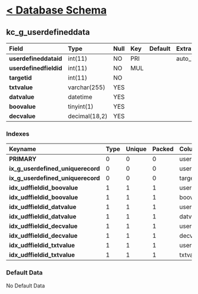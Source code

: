 # [< Database Schema](DatabaseSchema.md) #

## kc\_g\_userdefineddata ##
| **Field** | Type | Null | Key | Default | Extra | Comment |
|:----------|:-----|:-----|:----|:--------|:------|:--------|
| **userdefineddataid** | int(11) | NO   | PRI |         | auto\_increment |         |
| **userdefinedfieldid** | int(11) | NO   | MUL |         |       |         |
| **targetid** | int(11) | NO   |     |         |       |         |
| **txtvalue** | varchar(255) | YES  |     |         |       |         |
| **datvalue** | datetime | YES  |     |         |       |         |
| **boovalue** | tinyint(1) | YES  |     |         |       |         |
| **decvalue** | decimal(18,2) | YES  |     |         |       |         |


### Indexes ###
| **Keyname** | Type | Unique | Packed | Column | Seq | Cardinality | Collation | Null | Comment |
|:------------|:-----|:-------|:-------|:-------|:----|:------------|:----------|:-----|:--------|
| **PRIMARY** | 0    | 0      | 0      | userdefineddataid | 1   | 0           | A         | 0    | 0       |
| **ix\_g\_userdefined\_uniquerecord** | 0    | 0      | 0      | userdefinedfieldid | 1   |             | A         | 0    | 0       |
| **ix\_g\_userdefined\_uniquerecord** | 0    | 0      | 0      | targetid | 2   | 0           | A         | 0    | 0       |
| **idx\_udffieldid\_boovalue** | 1    | 1      | 1      | userdefinedfieldid | 1   |             | A         | 1    | 1       |
| **idx\_udffieldid\_boovalue** | 1    | 1      | 1      | boovalue | 2   |             | A         | 1    | 1       |
| **idx\_udffieldid\_datvalue** | 1    | 1      | 1      | userdefinedfieldid | 1   |             | A         | 1    | 1       |
| **idx\_udffieldid\_datvalue** | 1    | 1      | 1      | datvalue | 2   |             | A         | 1    | 1       |
| **idx\_udffieldid\_decvalue** | 1    | 1      | 1      | userdefinedfieldid | 1   |             | A         | 1    | 1       |
| **idx\_udffieldid\_decvalue** | 1    | 1      | 1      | decvalue | 2   |             | A         | 1    | 1       |
| **idx\_udffieldid\_txtvalue** | 1    | 1      | 1      | userdefinedfieldid | 1   |             | A         | 1    | 1       |
| **idx\_udffieldid\_txtvalue** | 1    | 1      | 1      | txtvalue | 2   |             | A         | 1    | 1       |


### Default Data ###
No Default Data